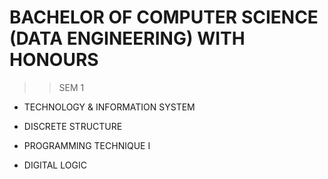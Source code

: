 # BACHELOR OF COMPUTER SCIENCE (DATA ENGINEERING) WITH HONOURS

>> SEM 1
* TECHNOLOGY & INFORMATION SYSTEM

  
* DISCRETE STRUCTURE
* PROGRAMMING TECHNIQUE I
* DIGITAL LOGIC
